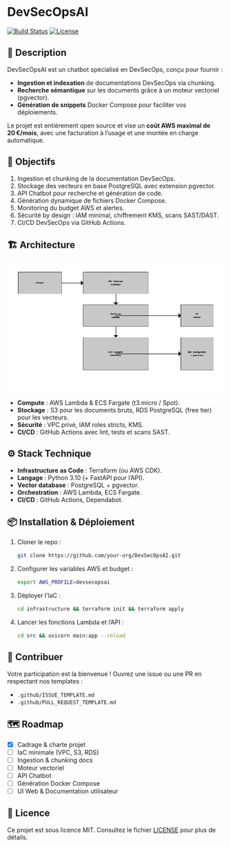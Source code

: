 # DevSecOpsAI

[![Build Status](https://img.shields.io/github/actions/workflow/status/your-org/DevSecOpsAI/ci.yml)](https://github.com/your-org/DevSecOpsAI/actions)
[![License](https://img.shields.io/github/license/your-org/DevSecOpsAI)](LICENSE)

## 🚀 Description

DevSecOpsAI est un chatbot spécialisé en DevSecOps, conçu pour fournir :

* **Ingestion et indexation** de documentations DevSecOps via chunking.
* **Recherche sémantique** sur les documents grâce à un moteur vectoriel (pgvector).
* **Génération de snippets** Docker Compose pour faciliter vos déploiements.

Le projet est entièrement open source et vise un **coût AWS maximal de 20 €/mois**, avec une facturation à l’usage et une montée en charge automatique.

## 🎯 Objectifs

1. Ingestion et chunking de la documentation DevSecOps.
2. Stockage des vecteurs en base PostgreSQL avec extension pgvector.
3. API Chatbot pour recherche et génération de code.
4. Génération dynamique de fichiers Docker Compose.
5. Monitoring du budget AWS et alertes.
6. Sécurité by design : IAM minimal, chiffrement KMS, scans SAST/DAST.
7. CI/CD DevSecOps via GitHub Actions.

## 🏗️ Architecture

![Architecture Diagram](docs/architecture.png)

* **Compute** : AWS Lambda & ECS Fargate (t3.micro / Spot).
* **Stockage** : S3 pour les documents bruts, RDS PostgreSQL (free tier) pour les vecteurs.
* **Sécurité** : VPC privé, IAM roles stricts, KMS.
* **CI/CD** : GitHub Actions avec lint, tests et scans SAST.

## ⚙️ Stack Technique

* **Infrastructure as Code** : Terraform (ou AWS CDK).
* **Langage** : Python 3.10 (+ FastAPI pour l’API).
* **Vector database** : PostgreSQL + pgvector.
* **Orchestration** : AWS Lambda, ECS Fargate.
* **CI/CD** : GitHub Actions, Dependabot.

## 📦 Installation & Déploiement

1. Cloner le repo :

   ```bash
   git clone https://github.com/your-org/DevSecOpsAI.git
   ```
2. Configurer les variables AWS et budget :

   ```bash
   export AWS_PROFILE=devsecopsai
   ```
3. Déployer l’IaC :

   ```bash
   cd infrastructure && terraform init && terraform apply
   ```
4. Lancer les fonctions Lambda et l’API :

   ```bash
   cd src && uvicorn main:app --reload
   ```

## 🤝 Contribuer

Votre participation est la bienvenue ! Ouvrez une issue ou une PR en respectant nos templates :

* `.github/ISSUE_TEMPLATE.md`
* `.github/PULL_REQUEST_TEMPLATE.md`

## 🗺️ Roadmap

* [x] Cadrage & charte projet
* [ ] IaC minimale (VPC, S3, RDS)
* [ ] Ingestion & chunking docs
* [ ] Moteur vectoriel
* [ ] API Chatbot
* [ ] Génération Docker Compose
* [ ] UI Web & Documentation utilisateur

## 📝 Licence

Ce projet est sous licence MIT. Consultez le fichier [LICENSE](LICENSE) pour plus de détails.
